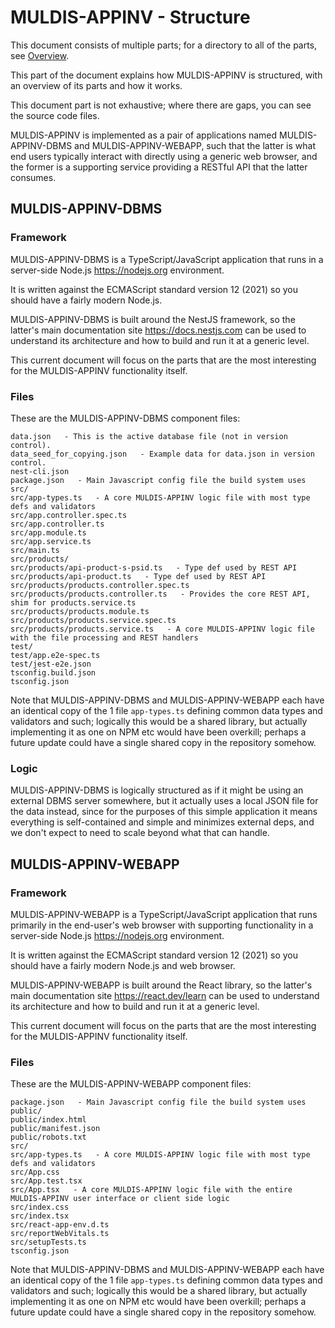 # MULDIS-APPINV - Structure

This document consists of multiple parts; for a directory to all of the
parts, see [Overview](../README.md).

This part of the document explains how MULDIS-APPINV is structured, with an overview
of its parts and how it works.

This document part is not exhaustive; where there are gaps, you can see the
source code files.

MULDIS-APPINV is implemented as a pair of applications named MULDIS-APPINV-DBMS and
MULDIS-APPINV-WEBAPP, such that the latter is what end users typically interact
with directly using a generic web browser, and the former is a supporting
service providing a RESTful API that the latter consumes.

## MULDIS-APPINV-DBMS

### Framework

MULDIS-APPINV-DBMS is a TypeScript/JavaScript application that runs in a
server-side Node.js <https://nodejs.org> environment.

It is written against the ECMAScript standard version 12 (2021) so you
should have a fairly modern Node.js.

MULDIS-APPINV-DBMS is built around the NestJS framework, so the latter's main
documentation site <https://docs.nestjs.com> can be used to understand its
architecture and how to build and run it at a generic level.

This current document will focus on the parts that are the most interesting
for the MULDIS-APPINV functionality itself.

### Files

These are the MULDIS-APPINV-DBMS component files:

```
data.json   - This is the active database file (not in version control).
data_seed_for_copying.json   - Example data for data.json in version control.
nest-cli.json
package.json   - Main Javascript config file the build system uses
src/
src/app-types.ts   - A core MULDIS-APPINV logic file with most type defs and validators
src/app.controller.spec.ts
src/app.controller.ts
src/app.module.ts
src/app.service.ts
src/main.ts
src/products/
src/products/api-product-s-psid.ts   - Type def used by REST API
src/products/api-product.ts   - Type def used by REST API
src/products/products.controller.spec.ts
src/products/products.controller.ts   - Provides the core REST API, shim for products.service.ts
src/products/products.module.ts
src/products/products.service.spec.ts
src/products/products.service.ts   - A core MULDIS-APPINV logic file with the file processing and REST handlers
test/
test/app.e2e-spec.ts
test/jest-e2e.json
tsconfig.build.json
tsconfig.json
```

Note that MULDIS-APPINV-DBMS and MULDIS-APPINV-WEBAPP each have an identical copy of the 1
file `app-types.ts` defining common data types and validators and such;
logically this would be a shared library, but actually implementing it as
one on NPM etc would have been overkill; perhaps a future update could have
a single shared copy in the repository somehow.

### Logic

MULDIS-APPINV-DBMS is logically structured as if it might be using an external DBMS
server somewhere, but it actually uses a local JSON file for the data
instead, since for the purposes of this simple application it means
everything is self-contained and simple and minimizes external deps, and we
don't expect to need to scale beyond what that can handle.

## MULDIS-APPINV-WEBAPP

### Framework

MULDIS-APPINV-WEBAPP is a TypeScript/JavaScript application that runs primarily in
the end-user's web browser with supporting functionality in a server-side
Node.js <https://nodejs.org> environment.

It is written against the ECMAScript standard version 12 (2021) so you
should have a fairly modern Node.js and web browser.

MULDIS-APPINV-WEBAPP is built around the React library, so the latter's main
documentation site <https://react.dev/learn> can be used to understand its
architecture and how to build and run it at a generic level.

This current document will focus on the parts that are the most interesting
for the MULDIS-APPINV functionality itself.

### Files

These are the MULDIS-APPINV-WEBAPP component files:

```
package.json   - Main Javascript config file the build system uses
public/
public/index.html
public/manifest.json
public/robots.txt
src/
src/app-types.ts   - A core MULDIS-APPINV logic file with most type defs and validators
src/App.css
src/App.test.tsx
src/App.tsx   - A core MULDIS-APPINV logic file with the entire MULDIS-APPINV user interface or client side logic
src/index.css
src/index.tsx
src/react-app-env.d.ts
src/reportWebVitals.ts
src/setupTests.ts
tsconfig.json
```

Note that MULDIS-APPINV-DBMS and MULDIS-APPINV-WEBAPP each have an identical copy of the 1
file `app-types.ts` defining common data types and validators and such;
logically this would be a shared library, but actually implementing it as
one on NPM etc would have been overkill; perhaps a future update could have
a single shared copy in the repository somehow.
